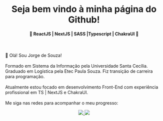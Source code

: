 <h1 align="center"> Seja bem vindo à minha página do Github! </h1> 

<h4 align="center"> 🚀 ReactJS | NextJS | SASS |Typescript | ChakraUI 🚀 </h4>

<br>
<br>
👋 Olá! Sou Jorge de Souza! <br>
<br>
Formado em Sistema da Informação pela Universidade Santa Cecília. Graduado em Logística pela Etec Paula Souza. Fiz transição de carreira para programação.
<br><br>
Atualmente estou focado em desenvolvimento Front-End com experiência profissional em TS | NextJS e ChakraUI.
<br><br>
Me siga nas redes para acompanhar o meu progresso:
<br>
<p align="center">
  <a href="https://github.com/srsouzaj" alt="GitHub">
    <img src="https://img.shields.io/badge/-GitHub-000?style=flat-square&logo=Github&logoColor=white" />
  </a>
  <a href="https://www.linkedin.com/in/srsouzaj/" alt="LinkedIn">
    <img src="https://img.shields.io/badge/-LinkedIn-blue?style=flat-square&logo=Linkedin&logoColor=white" />
  </a>

<br>

